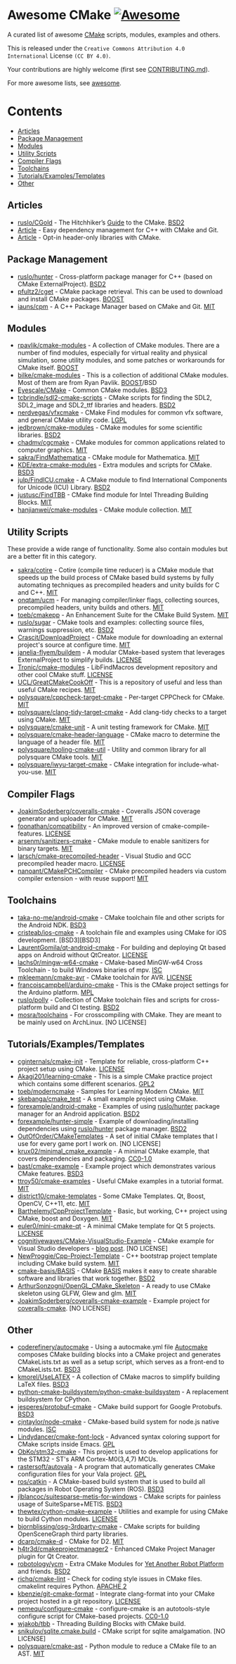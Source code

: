 # Awesome CMake [![Awesome](https://cdn.rawgit.com/sindresorhus/awesome/d7305f38d29fed78fa85652e3a63e154dd8e8829/media/badge.svg)](https://github.com/sindresorhus/awesome)

A curated list of awesome [CMake](https://cmake.org/) scripts, modules, examples and others.

This is released under the ```Creative Commons Attribution 4.0 International``` License ```(CC BY 4.0)```.

Your contributions are highly welcome (first see [CONTRIBUTING.md](CONTRIBUTING.md)).

For more awesome lists, see [awesome](https://github.com/sindresorhus/awesome).

# Contents

- [Articles](#articles)
- [Package Management](#package-management)
- [Modules](#modules)
- [Utility Scripts](#utility-scripts)
- [Compiler Flags](#compiler-flags)
- [Toolchains](#toolchains)
- [Tutorials/Examples/Templates](#tutorialsexamplestemplates)
- [Other](#other)

## Articles

* [ruslo/CGold](https://github.com/ruslo/CGold) - The Hitchhiker’s [Guide](https://cgold.readthedocs.io) to the CMake. [BSD2][BSD-2-Clause]
* [Article](https://foonathan.github.io/blog/2016/07/07/cmake-dependency-handling.html) - Easy dependency management for C++ with CMake and Git.
* [Article](https://steveire.wordpress.com/2016/08/09/opt-in-header-only-libraries-with-cmake/) - Opt-in header-only libraries with CMake.

## Package Management

* [ruslo/hunter](https://github.com/ruslo/hunter) - Cross-platform package manager for C++ (based on CMake ExternalProject). [BSD2][BSD-2-Clause]
* [pfultz2/cget](https://github.com/pfultz2/cget) - CMake package retrieval. This can be used to download and install CMake packages. [BOOST][BOOST]
* [iauns/cpm](https://github.com/iauns/cpm) - A C++ Package Manager based on CMake and Git. [MIT][MIT]

## Modules

* [rpavlik/cmake-modules](https://github.com/rpavlik/cmake-modules) - A collection of CMake modules. There are a number of find modules, especially for virtual reality and physical simulation, some utility modules, and some patches or workarounds for CMake itself. [BOOST][BOOST]
* [bilke/cmake-modules](https://github.com/bilke/cmake-modules) - This is a collection of additional CMake modules. Most of them are from Ryan Pavlik. [BOOST][BOOST]/BSD
* [Eyescale/CMake](https://github.com/Eyescale/CMake) - Common CMake modules. [BSD3][BSD-3-Clause]
* [tcbrindle/sdl2-cmake-scripts](https://github.com/tcbrindle/sdl2-cmake-scripts) - CMake scripts for finding the SDL2, SDL2_image and SDL2_ttf libraries and headers. [BSD2][BSD-2-Clause]
* [nerdvegas/vfxcmake](https://github.com/nerdvegas/vfxcmake) - CMake Find modules for common vfx software, and general CMake utility code. [LGPL][LGPL]
* [jedbrown/cmake-modules](https://github.com/jedbrown/cmake-modules) - CMake modules for some scientific libraries. [BSD2][BSD-2-Clause]
* [chadmv/cgcmake](https://github.com/chadmv/cgcmake) - CMake modules for common applications related to computer graphics. [MIT][MIT]
* [sakra/FindMathematica](https://github.com/sakra/FindMathematica) - CMake module for Mathematica. [MIT][MIT]
* [KDE/extra-cmake-modules](https://github.com/KDE/extra-cmake-modules) - Extra modules and scripts for CMake. [BSD3][BSD-3-Clause]
* [julp/FindICU.cmake](https://github.com/julp/FindICU.cmake) - A CMake module to find International Components for Unicode (ICU) Library. [BSD2][BSD-2-Clause]
* [justusc/FindTBB](https://github.com/justusc/FindTBB) - CMake find module for Intel Threading Building Blocks. [MIT][MIT]
* [hanjianwei/cmake-modules](https://github.com/hanjianwei/cmake-modules) - CMake module collection. [MIT][MIT]

## Utility Scripts

These provide a wide range of functionality. Some also contain modules but are a better fit in this category.

* [sakra/cotire](https://github.com/sakra/cotire) - Cotire (compile time reducer) is a CMake module that speeds up the build process of CMake based build systems by fully automating techniques as precompiled headers and unity builds for C and C++. [MIT][MIT]
* [onqtam/ucm](https://github.com/onqtam/ucm) - For managing compiler/linker flags, collecting sources, precompiled headers, unity builds and others. [MIT][MIT]
* [toeb/cmakepp](https://github.com/toeb/cmakepp) - An Enhancement Suite for the CMake Build System. [MIT][MIT]
* [ruslo/sugar](https://github.com/ruslo/sugar) - CMake tools and examples: collecting source files, warnings suppression, etc. [BSD2][BSD-2-Clause]
* [Crascit/DownloadProject](https://github.com/Crascit/DownloadProject) - CMake module for downloading an external project's source at configure time. [MIT][MIT]
* [janelia-flyem/buildem](https://github.com/janelia-flyem/buildem) - A modular CMake-based system that leverages ExternalProject to simplify builds. [LICENSE](https://github.com/janelia-flyem/buildem/blob/master/LICENSE.txt)
* [Tronic/cmake-modules](https://github.com/Tronic/cmake-modules) - LibFindMacros development repository and other cool CMake stuff. [LICENSE](https://github.com/Tronic/cmake-modules/blob/master/LibFindMacros.cmake#L2)
* [UCL/GreatCMakeCookOff](https://github.com/UCL/GreatCMakeCookOff) - This is a repository of useful and less than useful CMake recipes. [MIT][MIT]
* [polysquare/cppcheck-target-cmake](https://github.com/polysquare/cppcheck-target-cmake) - Per-target CPPCheck for CMake. [MIT][MIT]
* [polysquare/clang-tidy-target-cmake](https://github.com/polysquare/clang-tidy-target-cmake) - Add clang-tidy checks to a target using CMake. [MIT][MIT]
* [polysquare/cmake-unit](https://github.com/polysquare/cmake-unit) - A unit testing framework for CMake. [MIT][MIT]
* [polysquare/cmake-header-language](https://github.com/polysquare/cmake-header-language) - CMake macro to determine the language of a header file. [MIT][MIT]
* [polysquare/tooling-cmake-util](https://github.com/polysquare/tooling-cmake-util) - Utility and common library for all polysquare CMake tools. [MIT][MIT]
* [polysquare/iwyu-target-cmake](https://github.com/polysquare/iwyu-target-cmake) - CMake integration for include-what-you-use. [MIT][MIT]

## Compiler Flags

* [JoakimSoderberg/coveralls-cmake](https://github.com/JoakimSoderberg/coveralls-cmake) - Coveralls JSON coverage generator and uploader for CMake. [MIT][MIT]
* [foonathan/compatibility](https://github.com/foonathan/compatibility) - An improved version of cmake-compile-features. [LICENSE](https://github.com/foonathan/compatibility/blob/master/LICENSE)
* [arsenm/sanitizers-cmake](https://github.com/arsenm/sanitizers-cmake) - CMake module to enable sanitizers for binary targets. [MIT][MIT]
* [larsch/cmake-precompiled-header](https://github.com/larsch/cmake-precompiled-header) - Visual Studio and GCC precompiled header macro. [LICENSE](https://github.com/larsch/cmake-precompiled-header/blob/master/PrecompiledHeader.cmake#L31)
* [nanoant/CMakePCHCompiler](https://github.com/nanoant/CMakePCHCompiler) - CMake precompiled headers via custom compiler extension - with reuse support! [MIT][MIT]

## Toolchains

* [taka-no-me/android-cmake](https://github.com/taka-no-me/android-cmake) - CMake toolchain file and other scripts for the Android NDK. [BSD3][BSD-3-Clause]
* [cristeab/ios-cmake](https://github.com/cristeab/ios-cmake) - A toolchain file and examples using CMake for iOS development. [BSD3][BSD3]
* [LaurentGomila/qt-android-cmake](https://github.com/LaurentGomila/qt-android-cmake) - For building and deploying Qt based apps on Android without QtCreator. [LICENSE](https://github.com/LaurentGomila/qt-android-cmake/blob/master/license.txt)
* [lachs0r/mingw-w64-cmake](https://github.com/lachs0r/mingw-w64-cmake) - CMake-based MinGW-w64 Cross Toolchain - to build Windows binaries of mpv. [ISC][ISC]
* [mkleemann/cmake-avr](https://github.com/mkleemann/cmake-avr) - CMake toolchain for AVR. [LICENSE](https://github.com/mkleemann/cmake-avr/blob/master/LICENSE)
* [francoiscampbell/arduino-cmake](https://github.com/francoiscampbell/arduino-cmake) - This is the CMake project settings for the Arduino platform. [MPL][MPL]
* [ruslo/polly](https://github.com/ruslo/polly) - Collection of CMake toolchain files and scripts for cross-platform build and CI testing. [BSD2][BSD-2-Clause]
* [mosra/toolchains](https://github.com/mosra/toolchains) - For crosscompiling with CMake. They are meant to be mainly used on ArchLinux. [NO LICENSE]

## Tutorials/Examples/Templates

* [cginternals/cmake-init](https://github.com/cginternals/cmake-init) - Template for reliable, cross-platform C++ project setup using CMake. [LICENSE](https://github.com/cginternals/cmake-init/blob/master/LICENSE)
* [Akagi201/learning-cmake](https://github.com/Akagi201/learning-cmake) - This is a simple CMake practice project which contains some different scenarios. [GPL2][GPL2]
* [toeb/moderncmake](https://github.com/toeb/moderncmake) - Samples for Learning Modern CMake. [MIT][MIT]
* [skebanga/cmake_test](https://github.com/skebanga/cmake_test) - A small example project using CMake.
* [forexample/android-cmake](https://github.com/forexample/android-cmake) - Examples of using [ruslo/hunter](https://github.com/ruslo/hunter) package manager for an Android application. [BSD2][BSD-2-Clause]
* [forexample/hunter-simple](https://github.com/forexample/hunter-simple) - Example of downloading/installing dependencies using [ruslo/hunter](https://github.com/ruslo/hunter) package manager. [BSD2][BSD-2-Clause]
* [OutOfOrder/CMakeTemplates](https://github.com/OutOfOrder/CMakeTemplates) - A set of initial CMake templates that I use for every game port I work on. [NO LICENSE]
* [krux02/minimal_cmake_example](https://github.com/krux02/minimal_cmake_example) - A minimal CMake example, that covers dependencies and packaging. [CC0-1.0][CC0-1.0]
* [bast/cmake-example](https://github.com/bast/cmake-example) - Example project which demonstrates various CMake features. [BSD3][BSD-3-Clause]
* [ttroy50/cmake-examples](https://github.com/ttroy50/cmake-examples) - Useful CMake examples in a tutorial format. [MIT][MIT]
* [district10/cmake-templates](https://github.com/district10/cmake-templates) - Some CMake Templates. Qt, Boost, OpenCV, C++11, etc. [MIT][MIT]
* [Barthelemy/CppProjectTemplate](https://github.com/Barthelemy/CppProjectTemplate) - Basic, but working, C++ project using CMake, boost and Doxygen. [MIT][MIT]
* [euler0/mini-cmake-qt](https://github.com/euler0/mini-cmake-qt) - A minimal CMake template for Qt 5 projects. [LICENSE](https://github.com/euler0/mini-cmake-qt/blob/master/LICENSE)
* [cognitivewaves/CMake-VisualStudio-Example](https://github.com/cognitivewaves/CMake-VisualStudio-Example) - CMake example for Visual Studio developers - [blog post](http://cognitivewaves.wordpress.com/cmake-and-visual-studio/). [NO LICENSE]
* [NewProggie/Cpp-Project-Template](https://github.com/NewProggie/Cpp-Project-Template) - C++ bootstrap project template including CMake build system. [MIT][MIT]
* [cmake-basis/BASIS](https://github.com/cmake-basis/BASIS) - CMake [BASIS](https://cmake-basis.github.io) makes it easy to create sharable software and libraries that work together. [BSD2][BSD-2-Clause]
* [ArthurSonzogni/OpenGL_CMake_Skeleton](https://github.com/ArthurSonzogni/OpenGL_CMake_Skeleton) -  A ready to use CMake skeleton using GLFW, Glew and glm. [MIT][MIT]
* [JoakimSoderberg/coveralls-cmake-example](https://github.com/JoakimSoderberg/coveralls-cmake-example) - Example project for [coveralls-cmake](https://github.com/JoakimSoderberg/coveralls-cmake). [NO LICENSE]

## Other

* [coderefinery/autocmake](https://github.com/coderefinery/autocmake) - Using a autocmake.yml file [Autocmake](http://autocmake.readthedocs.io/en/latest/) composes CMake building blocks into a CMake project and generates CMakeLists.txt as well as a setup script, which serves as a front-end to CMakeLists.txt. [BSD3][BSD-3-Clause]
* [kmorel/UseLATEX](https://github.com/kmorel/UseLATEX) - A collection of CMake macros to simplify building LaTeX files. [BSD3][BSD-3-Clause]
* [python-cmake-buildsystem/python-cmake-buildsystem](https://github.com/python-cmake-buildsystem/python-cmake-buildsystem) - A replacement buildsystem for CPython.
* [jesperes/protobuf-cmake](https://github.com/jesperes/protobuf-cmake) - CMake build support for Google Protobufs. [BSD3][BSD-3-Clause]
* [cjntaylor/node-cmake](https://github.com/cjntaylor/node-cmake) - CMake-based build system for node.js native modules. [ISC][ISC]
* [Lindydancer/cmake-font-lock](https://github.com/Lindydancer/cmake-font-lock) - Advanced syntax coloring support for CMake scripts inside Emacs. [GPL][GPL]
* [ObKo/stm32-cmake](https://github.com/ObKo/stm32-cmake) - This project is used to develop applications for the STM32 - ST's ARM Cortex-M0(3,4,7) MCUs.
* [rastersoft/autovala](https://github.com/rastersoft/autovala) - A program that automatically generates CMake configuration files for your Vala project. [GPL][GPL]
* [ros/catkin](https://github.com/ros/catkin) - A CMake-based build system that is used to build all packages in Robot Operating System (ROS). [BSD3][BSD-3-Clause]
* [jlblancoc/suitesparse-metis-for-windows](https://github.com/jlblancoc/suitesparse-metis-for-windows) - CMake scripts for painless usage of SuiteSparse+METIS. [BSD3][BSD-3-Clause]
* [thewtex/cython-cmake-example](https://github.com/thewtex/cython-cmake-example) - Utilities and example for using CMake to build Cython modules. [LICENSE](https://github.com/thewtex/cython-cmake-example/blob/master/LICENSE)
* [bjornblissing/osg-3rdparty-cmake](https://github.com/bjornblissing/osg-3rdparty-cmake) - CMake scripts for building OpenSceneGraph third party libraries.
* [dcarp/cmake-d](https://github.com/dcarp/cmake-d) - CMake for D2. [MIT][MIT]
* [h4tr3d/cmakeprojectmanager2](https://github.com/h4tr3d/cmakeprojectmanager2) - Enhanced CMake Project Manager plugin for Qt Creator.
* [robotology/ycm](https://github.com/robotology/ycm) - Extra CMake Modules for [Yet Another Robot Platform](https://github.com/robotology/yarp) and friends. [BSD2][BSD-2-Clause]
* [richq/cmake-lint](https://github.com/richq/cmake-lint) - Check for coding style issues in CMake files. cmakelint requires Python. [APACHE 2][APACHE 2]
* [kbenzie/git-cmake-format](https://github.com/kbenzie/git-cmake-format) - Integrate clang-format into your CMake project hosted in a git repository. [LICENSE](https://github.com/kbenzie/git-cmake-format/blob/master/license.txt)
* [nemequ/configure-cmake](https://github.com/nemequ/configure-cmake) - configure-cmake is an autotools-style configure script for CMake-based projects. [CC0-1.0][CC0-1.0]
* [wjakob/tbb](https://github.com/wjakob/tbb) - Threading Building Blocks with CMake build. 
* [snikulov/sqlite.cmake.build](https://github.com/snikulov/sqlite.cmake.build) - CMake script for sqlite amalgamation. [NO LICENSE]
* [polysquare/cmake-ast](https://github.com/polysquare/cmake-ast) - Python module to reduce a CMake file to an AST. [MIT][MIT]

[ISC]: https://opensource.org/licenses/ISC
[GPL]: https://www.gnu.org/licenses/gpl-3.0.html
[GPL2]: https://www.gnu.org/licenses/old-licenses/gpl-2.0.html
[LGPL]: https://www.gnu.org/licenses/lgpl-3.0.en.html
[MIT]: https://opensource.org/licenses/MIT
[BOOST]: http://www.boost.org/LICENSE_1_0.txt
[BSD-2-Clause]: https://opensource.org/licenses/BSD-2-Clause
[BSD-3-Clause]: https://opensource.org/licenses/BSD-3-Clause
[APACHE 2]: http://www.apache.org/licenses/LICENSE-2.0
[CC0-1.0]: https://creativecommons.org/publicdomain/zero/1.0/
[MPL]: https://www.mozilla.org/en-US/MPL/2.0/
